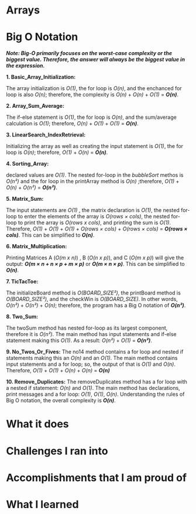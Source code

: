 # Arrays

# Big O Notation

***Note: Big-O primarily focuses on the worst-case complexity or the biggest value. Therefore, the answer will always be the biggest value in the expression.***

**1. Basic_Array_Initialization:** 

The array initialization is *O(1)*, the for loop is *O(n)*, and the enchanced for loop is also *O(n)*; therefore, the complexity is *O(n)* + *O(n)* + *O(1)* = ***O(n)***.

**2. Array_Sum_Average:** 

The if-else statement is *O(1)*, the for loop is *O(n)*, and the sum/average calculation is *O(1)*; therefore, *O(n)* + *O(1)* + *O(1)* = ***O(n)***.

**3. LinearSearch_IndexRetrieval:** 

Initializing the array as well as creating the input statement is *O(1)*, the for loop is *O(n)*; therefore, *O(1)* + *O(n)* = ***O(n)***.

**4. Sorting_Array:** 

declared values are *O(1)*. The nested for-loop in the *bubbleSort* methos is *O(n²)* and the for loop in the printArray method is *O(n)* ;therefore, *O(1)* + *O(n)* + *O(n²)* = ***O(n²)***.

**5. Matrix_Sum:** 

The input statements are *O(1)* , the matrix declaration is *O(1)*, the nested for-loop to enter the elements of the array is *O(rows × cols)*, the nested for-loop to print the array is *O(rows x cols)*, and printing the sum is *O(1)*. Therefore, *O(1)* + *O(1)* + *O(1)* + *O(rows × cols)* + *O(rows × cols)* = ***O(rows × cols)***. This can be simplified to ***O(n)***.

**6. Matrix_Multiplication:** 

Printing Matrices A (*O(m x n)*) , B (*O(n x p)*), and C (*O(m x p)*) will give the output: ***O(m × n + n × p + m × p)*** or ***O(m × n × p)***. This can be simplified to ***O(n)***.

**7. TicTacToe:** 

The initializeBoard method is *O(BOARD_SIZE²)*, the printBoard method is *O(BOARD_SIZE²)*, and the checkWin is *O(BOARD_SIZE)*. In other words, *O(n²)* + *O(n²)* + *O(n)*; therefore, the program has a Big O notation of ***O(n²)***.

**8. Two_Sum:** 

The twoSum method has nested for-loop as its largest component, therefore it is *O(n²)*. The main method has input statements and if-else statement making this *O(1)*. As a result: *O(n²)* + *O(1)* = ***O(n²)***. 

**9. No_Twos_Or_Fives:** The no14 method contains a for loop and nested if statements making this an *O(n)* and an *O(1)*. The main method contains input statements and a for loop; so, the output of that is *O(1)* and *O(n)*. Therefore, *O(1)* + *O(1)* + *O(n)* + *O(n)* = ***O(n)*** 

**10. Remove_Duplicates:** The removeDuplicates method has a for loop with a nested if statement: *O(n)* and *O(1)*. The main method has declarations, print messages and a for loop: *O(1)*, *O(1)*, *O(n)*. Understanding the rules of Big O notation, the overall complexity is ***O(n)***.

# What it does

# Challenges I ran into

# Accomplishments that I am proud of


# What I learned
